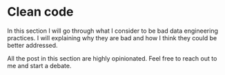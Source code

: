 # Clean code

In this section I will go through what I consider to be bad data engineering
practices. I will explaining why they are bad and how I think they could be
better addressed.

All the post in this section are highly opinionated. Feel free to reach out to
me and start a debate.
